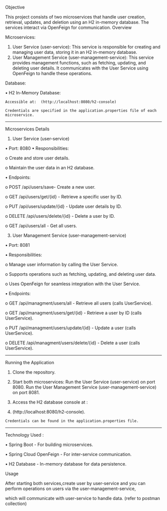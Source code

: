 Objective 

This project consists of two microservices that handle user creation, retrieval, updates, and deletion using an H2 in-memory database. The services interact via OpenFeign for communication.
Overview

Microservices:

1.	User Service (user-service):
This service is responsible for creating and managing user data, storing it in an H2 in-memory database.
2.	User Management Service (user-management-service):
This service provides management functions, such as fetching, updating, and deleting user details. It communicates with the User Service using OpenFeign to handle these operations.

Database:

•	H2 In-Memory Database:

	Accessible at:  (http://localhost:8080/h2-console)
 
	Credentials are specified in the application.properties file of each microservice.
________________________________________

Microservices Details

1. User Service (user-service)
   
•	Port: 8080
•	Responsibilities:

o	Create and store user details.

o	Maintain the user data in an H2 database.

•	Endpoints:

o	POST /api/users/save- Create a new user.

o	GET /api/users/get/{id} - Retrieve a specific user by ID.

o	PUT /api/users/update/{id} - Update user details by ID.

o	DELETE /api/users/delete/{id} - Delete a user by ID.

o	GET /api/users/all - Get all users.


3. User Management Service (user-management-service)
   
•	Port: 8081

•	Responsibilities:

o	Manage user information by calling the User Service.

o	Supports operations such as fetching, updating, and deleting user data.

o	Uses OpenFeign for seamless integration with the User Service.

•	Endpoints:

o	GET /api/managment/users/all - Retrieve all users (calls UserService).

o	GET /api/managment/users/get/{id} - Retrieve a user by ID (calls UserService).

o	PUT /api/managment/users/update/{id} - Update a user (calls UserService).

o	DELETE /api/managment/users/delete/{id} - Delete a user (calls UserService).


________________________________________

Running the Application

1.	Clone the repository.

2.	Start both microservices:
        Run the User Service (user-service) on port 8080.
	Run the User Management Service (user-management-service) on port 8081.

3.	Access the H2 database console at :
4.	 (http://localhost:8080/h2-console).
	
	Credentials can be found in the application.properties file.

________________________________________

Technology Used :

•	Spring Boot - For building microservices.

•	Spring Cloud OpenFeign - For inter-service communication.

•	H2 Database - In-memory database for data persistence.


Usage

After starting both services,create user by user-service and  you can perform operations on users via the user-management-service,

which will communicate with user-service to handle data. (refer to postman collection)





